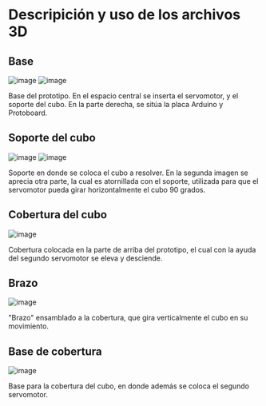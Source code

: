 # Descripición y uso de los archivos 3D

## Base
![image](https://github.com/user-attachments/assets/3e8e9dd0-b1d6-48e1-9cac-8a86370ee3d3)
![image](https://github.com/user-attachments/assets/46e6d4a4-a9ff-4c4b-946a-bcc2d52a2450)

Base del prototipo. En el espacio central se inserta el servomotor, y el soporte del cubo. En la parte derecha, se sitúa la placa Arduino y Protoboard.

## Soporte del cubo
![image](https://github.com/user-attachments/assets/c2406cbe-8934-44b4-9a51-024915f3ee7d) ![image](https://github.com/user-attachments/assets/e9180261-791e-486f-878c-c374903e1f3c)

Soporte en donde se coloca el cubo a resolver. En la segunda imagen se aprecia otra parte, la cual es atornillada con el soporte, utilizada para que el servomotor pueda girar horizontalmente el cubo 90 grados.

## Cobertura del cubo
![image](https://github.com/user-attachments/assets/e5615182-801d-44de-8d0d-9d82e0f30d7b)

Cobertura colocada en la parte de arriba del prototipo, el cual con la ayuda del segundo servomotor se eleva y desciende.

## Brazo
![image](https://github.com/user-attachments/assets/e4baf4c8-88f3-4426-a019-309bce6a4c39)

"Brazo" ensamblado a la cobertura, que gira verticalmente el cubo en su movimiento.

## Base de cobertura
![image](https://github.com/user-attachments/assets/a328bb83-bb01-47be-ad3f-b056a82ddb7f)

Base para la cobertura del cubo, en donde además se coloca el segundo servomotor.

